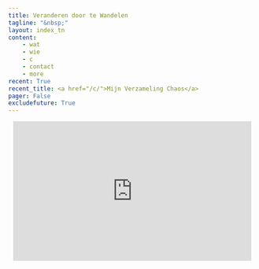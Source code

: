```yaml
---
title: Veranderen door te Wandelen
tagline: "&nbsp;"
layout: index_tn
content:
    - wat
    - wie
    - c
    - contact
    - more
recent: True
recent_title: <a href="/c/">Mijn Verzameling Chaos</a>
pager: False
excludefuture: True
---
```


<!--div class="col-md-12" style="text-align:center;padding-bottom:20px">
<h4 style="line-height:1.5;margin-top:0px">
  Ik ben Philippe, en ik ben een pelgrim. <br/>
  Ik help mensen die op een kantelpunt staan. <br/>
  Ik help veranderen door te wandelen.
  <br/>
</h4>
</div-->

<!--
<div class="col-md-12" style="text-align:center;padding-bottom:20px">
<video width="320" height="240" controls>
  <source src="/video/veranderendoortewandelen.mp4" type="video/mp4">
Your browser does not support the video tag.
</video>
</div>
-->
<div class="col-md-8 col-md-offset-2" style="text-align:center;padding-bottom:20px">
<div style="margin:10px;padding:56.25% 0 0 0;position:relative;"><iframe src="https://player.vimeo.com/video/302582048?title=0&byline=0&portrait=0" style="position:absolute;top:0;left:0;width:100%;height:100%;" frameborder="0" webkitallowfullscreen mozallowfullscreen allowfullscreen></iframe></div><script src="https://player.vimeo.com/api/player.js"></script>
</div>